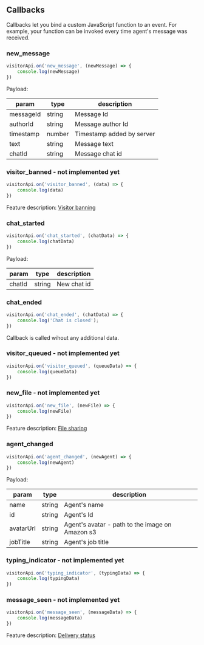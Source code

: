 ## Callbacks

Callbacks let you bind a custom JavaScript function to an event. For example, your function can be invoked every time agent's message was received.

### new_message

```js
visitorApi.on('new_message', (newMessage) => {
    console.log(newMessage)
})
```
Payload:

| param      | type    | description                   |
| ---------- | ------- | ----------------------------- |
| messageId  | string  | Message Id                    |
| authorId   | string  | Message author Id             |
| timestamp  | number  | Timestamp added by server     |
| text       | string  | Message text                  |
| chatId     | string  | Message chat id               |

### visitor_banned - not implemented yet

```js
visitorApi.on('visitor_banned', (data) => {
    console.log(data)
})
```

Feature description: [Visitor banning](https://www.livechatinc.com/features/chat-tools/#Chat-tools-other-features)

### chat_started

```js
visitorApi.on('chat_started', (chatData) => {
    console.log(chatData)
})
```
Payload:

| param  | type    | description |
| ------ | ------- | ----------- |
| chatId | string  | New chat id |

### chat_ended

```js
visitorApi.on('chat_ended', (chatData) => {
    console.log('Chat is closed');
})
```

Callback is called wihout any additional data.

### visitor_queued - not implemented yet

```js
visitorApi.on('visitor_queued', (queueData) => {
    console.log(queueData)
})
```

### new_file - not implemented yet

```js
visitorApi.on('new_file', (newFile) => {
    console.log(newFile)
})
```

Feature description: [File sharing](https://www.livechatinc.com/features/chat-tools/#File-sharing)

### agent_changed

```js
visitorApi.on('agent_changed', (newAgent) => {
    console.log(newAgent)
})
```

Payload:

| param     | type    | description                                     |
| --------- | ------- | ----------------------------------------------- |
| name      | string  | Agent's name                                    |
| id        | string  | Agent's Id                                      |
| avatarUrl | string  | Agent's avatar - path to the image on Amazon s3 |
| jobTitle  | string  | Agent's job title                               |

### typing_indicator - not implemented yet

```js
visitorApi.on('typing_indicator', (typingData) => {
    console.log(typingData)
})
```

### message_seen - not implemented yet

```js
visitorApi.on('message_seen', (messageData) => {
    console.log(messageData)
})
```

Feature description: [Delivery status](https://www.livechatinc.com/features/chat-tools/#Delivery-status)
